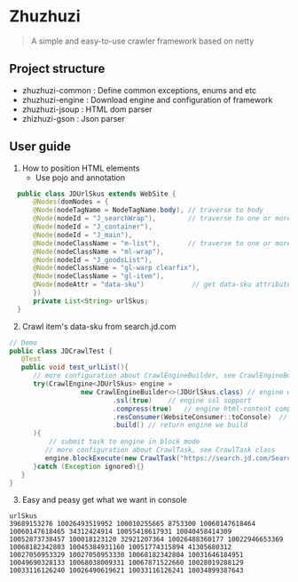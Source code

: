 # Zhuzhuzi
> A simple and easy-to-use crawler framework based on netty

## Project structure
- zhuzhuzi-common : Define common exceptions, enums and etc
- zhuzhuzi-engine : Download engine and configuration of framework
- zhuzhuzi-jsoup : HTML dom parser
- zhizhuzi-gson : Json parser

## User guide
1. How to position HTML elements
   - Use pojo and annotation
  ```java
    public class JDUrlSkus extends WebSite {
        @Nodes(domNodes = {
        @Node(nodeTagName = NodeTagName.body), // traverse to body
        @Node(nodeId = "J_searchWrap"),        // traverse to one or more dom node with this id
        @Node(nodeId = "J_container"),
        @Node(nodeId = "J_main"),
        @Node(nodeClassName = "m-list"),       // traverse to one or more dom node with this className
        @Node(nodeClassName = "ml-wrap"),      
        @Node(nodeId = "J_goodsList"),
        @Node(nodeClassName = "gl-warp clearfix"),
        @Node(nodeClassName = "gl-item"),
        @Node(nodeAttr = "data-sku")            // get data-sku attribute from all candidate DOM node
        })
        private List<String> urlSkus;
    }
  ```

2. Crawl item's data-sku from search.jd.com
```java
// Demo
public class JDCrawlTest {
   @Test
   public void test_urlList(){
      // more configuration about CrawlEngineBuilder, see CrawlEngineBuilder class
      try(CrawlEngine<JDUrlSkus> engine =
                  new CrawlEngineBuilder<>(JDUrlSkus.class) // engine will parse html to a JDUrlSkus Object
                          .ssl(true)    // engine ssl support
                          .compress(true)   // engine html-content compress support
                          .resConsumer(WebsiteConsumer::toConsole)  // define how to consume pojo we just crawl
                          .build() // return engine we build
      ){
          // submit task to engine in block mode
         // more configuration about CrawlTask, see CrawlTask class
         engine.blockExecute(new CrawlTask("https://search.jd.com/Search?keyword=GPW")); 
      }catch (Exception ignored){}
   }
}
```

3. Easy and peasy get what we want in console
```text
urlSkus
39689153276 10026493519952 100010255665 8753300 10060147618464 10060147618465 34312424914 10055418617931 10040458414309 10052873738457 100018123120 32921207364 10026488360177 10022946653369 10068182342803 10045384931160 10051774315894 41305680312 10027050953329 10027050953330 10068182342804 10031646184951 10049690328133 10068038009331 10067871522660 10028019288129 10033116126240 10026490619621 10033116126241 10034899387643 
```
